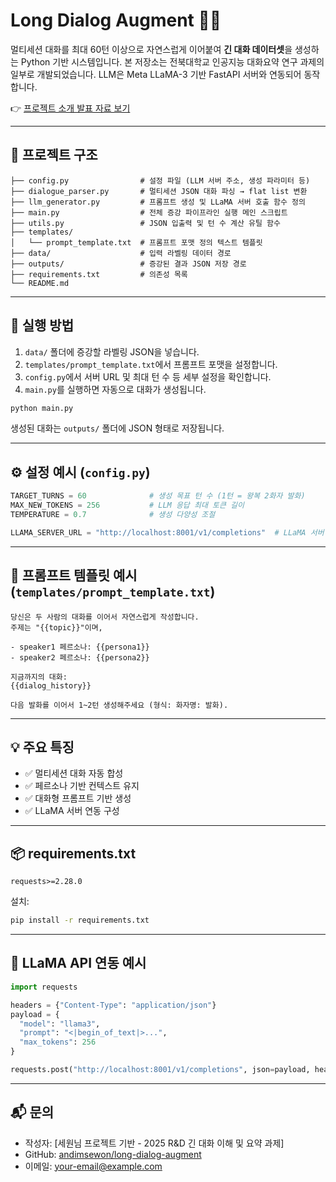 # Long Dialog Augment 🧠💬

멀티세션 대화를 최대 60턴 이상으로 자연스럽게 이어붙여 **긴 대화 데이터셋**을 생성하는 Python 기반 시스템입니다.
본 저장소는 전북대학교 인공지능 대화요약 연구 과제의 일부로 개발되었습니다.
LLM은 Meta LLaMA-3 기반 FastAPI 서버와 연동되어 동작합니다.

👉 [프로젝트 소개 발표 자료 보기](./과제제안발표자료_세원님.pptx)

---

## 📁 프로젝트 구조

```
├── config.py                # 설정 파일 (LLM 서버 주소, 생성 파라미터 등)
├── dialogue_parser.py       # 멀티세션 JSON 대화 파싱 → flat list 변환
├── llm_generator.py         # 프롬프트 생성 및 LLaMA 서버 호출 함수 정의
├── main.py                  # 전체 증강 파이프라인 실행 메인 스크립트
├── utils.py                 # JSON 입출력 및 턴 수 계산 유틸 함수
├── templates/
│   └── prompt_template.txt  # 프롬프트 포맷 정의 텍스트 템플릿
├── data/                    # 입력 라벨링 데이터 경로
├── outputs/                 # 증강된 결과 JSON 저장 경로
├── requirements.txt         # 의존성 목록
└── README.md
```

---

## 🚀 실행 방법

1. `data/` 폴더에 증강할 라벨링 JSON을 넣습니다.
2. `templates/prompt_template.txt`에서 프롬프트 포맷을 설정합니다.
3. `config.py`에서 서버 URL 및 최대 턴 수 등 세부 설정을 확인합니다.
4. `main.py`를 실행하면 자동으로 대화가 생성됩니다.

```bash
python main.py
```

생성된 대화는 `outputs/` 폴더에 JSON 형태로 저장됩니다.

---

## ⚙️ 설정 예시 (`config.py`)

```python
TARGET_TURNS = 60              # 생성 목표 턴 수 (1턴 = 왕복 2화자 발화)
MAX_NEW_TOKENS = 256           # LLM 응답 최대 토큰 길이
TEMPERATURE = 0.7              # 생성 다양성 조절

LLAMA_SERVER_URL = "http://localhost:8001/v1/completions"  # LLaMA 서버 주소
```

---

## 📄 프롬프트 템플릿 예시 (`templates/prompt_template.txt`)

```
당신은 두 사람의 대화를 이어서 자연스럽게 작성합니다.
주제는 "{{topic}}"이며,

- speaker1 페르소나: {{persona1}}
- speaker2 페르소나: {{persona2}}

지금까지의 대화:
{{dialog_history}}

다음 발화를 이어서 1~2턴 생성해주세요 (형식: 화자명: 발화).
```

---

## 💡 주요 특징

* ✅ 멀티세션 대화 자동 합성
* ✅ 페르소나 기반 컨텍스트 유지
* ✅ 대화형 프롬프트 기반 생성
* ✅ LLaMA 서버 연동 구성

---

## 📦 requirements.txt

```
requests>=2.28.0
```

설치:

```bash
pip install -r requirements.txt
```

---

## 🔌 LLaMA API 연동 예시

```python
import requests

headers = {"Content-Type": "application/json"}
payload = {
  "model": "llama3",
  "prompt": "<|begin_of_text|>...",
  "max_tokens": 256
}

requests.post("http://localhost:8001/v1/completions", json=payload, headers=headers)
```

---

## 📬 문의

* 작성자: \[세원님 프로젝트 기반 - 2025 R\&D 긴 대화 이해 및 요약 과제]
* GitHub: [andimsewon/long-dialog-augment](https://github.com/andimsewon/long-dialog-augment)
* 이메일: [your-email@example.com](mailto:your-email@example.com)
